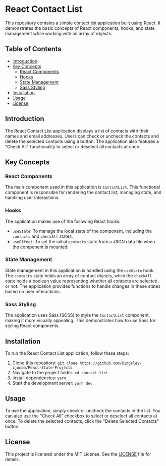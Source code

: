 # React Contact List

This repository contains a simple contact list application built using React. It demonstrates the basic concepts of React components, hooks, and state management while working with an array of objects.

## Table of Contents

- [Introduction](#introduction)
- [Key Concepts](#key-concepts)
  - [React Components](#react-components)
  - [Hooks](#hooks)
  - [State Management](#state-management)
  - [Sass Styling](#sass-styling)
- [Installation](#installation)
- [Usage](#usage)
- [License](#license)

## Introduction

The React Contact List application displays a list of contacts with their names and email addresses. Users can check or uncheck the contacts and delete the selected contacts using a button. The application also features a "Check All" functionality to select or deselect all contacts at once.

## Key Concepts

### React Components

The main component used in this application is `ContactList`. This functional component is responsible for rendering the contact list, managing state, and handling user interactions.

### Hooks

The application makes use of the following React hooks:
- `useState`: To manage the local state of the component, including the `contacts` and `checkAll` states.
- `useEffect`: To set the initial `contacts` state from a JSON data file when the component is mounted.

### State Management

State management in this application is handled using the `useState` hook. The `contacts` state holds an array of contact objects, while the `checkAll` state holds a boolean value representing whether all contacts are selected or not. The application provides functions to handle changes in these states based on user interactions.

### Sass Styling

The application uses Sass (SCSS) to style the `ContactList` component, making it more visually appealing. This demonstrates how to use Sass for styling React components.

## Installation

To run the React Contact List application, follow these steps:

1. Clone this repository: `git clone https://github.com/kingsley-ijomah/React-State-Projects`
2. Navigate to the project folder: `cd contact-list`
3. Install dependencies: `yarn`
4. Start the development server: `yarn dev`

## Usage

To use the application, simply check or uncheck the contacts in the list. You can also use the "Check All" checkbox to select or deselect all contacts at once. To delete the selected contacts, click the "Delete Selected Contacts" button.

## License

This project is licensed under the MIT License. See the [LICENSE](LICENSE) file for details.
